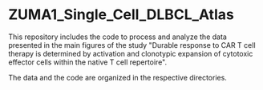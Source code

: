 # ZUMA1_Single_Cell_DLBCL_Atlas

This repository includes the code to process and analyze the data presented in the main figures of the study "Durable response to CAR T cell therapy is determined by activation and clonotypic expansion of cytotoxic effector cells within the native T cell repertoire".

The data and the code are organized in the respective directories. 

